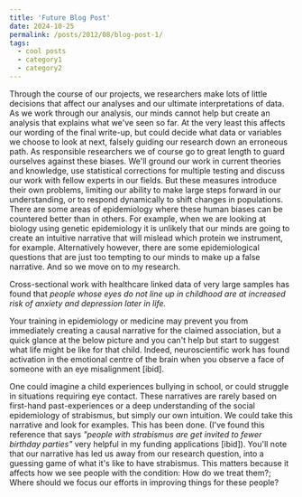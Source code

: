 ```yaml
---
title: 'Future Blog Post'
date: 2024-10-25
permalink: /posts/2012/08/blog-post-1/
tags:
  - cool posts
  - category1
  - category2
---
```


Through the course of our projects, we researchers make lots of little decisions that affect our analyses and our ultimate interpretations of data. As we work through our analysis, our minds cannot help but create an analysis that explains what we've seen so far. At the very least this affects our wording of the final write-up, but could decide what data or variables we choose to look at next, falsely guiding our research down an erroneous path. As responsible researchers we of course go to great length to guard ourselves against these biases. We'll ground our work in current theories and knowledge, use statistical corrections for multiple testing and discuss our work with fellow experts in our fields. But these measures introduce their own problems, limiting our ability to make large steps forward in our understanding, or to respond dynamically to shift changes in populations. There are some areas of epidemiology where these human biases can be countered better than in others. For example, when we are looking at biology using genetic epidemiology it is unlikely that our minds are going to create an intuitive narrative that will mislead which protein we instrument, for example. Alternatively however, there are some epidemiological questions that are just too tempting to our minds to make up a false narrative. And so we move on to my research.

Cross-sectional work with healthcare linked data of very large samples has found that _people whose eyes do not line up in childhood are at increased risk of anxiety and depression later in life._

Your training in epidemiology or medicine may prevent you from immediately creating a causal narrative for the claimed association, but a quick glance at the below picture and you can't help but start to suggest what life might be like for that child. Indeed, neuroscientific work has found activation in the emotional centre of the brain when you observe a face of someone with an eye misalignment [ibid]. 

One could imagine a child experiences bullying in school, or could struggle in situations requiring eye contact. These narratives are rarely based on first-hand past-experiences or a deep understanding of the social epidemiology of strabismus, but simply our own intuition. We could take this narrative and look for examples. This has been done. (I've found this reference that says _"people with strabismus are get invited to fewer birthday parties"_ very helpful in my funding applications [ibid]). You'll note that our narrative has led us away from our research question, into a guessing game of what it's like to have strabismus. This matters because it affects how we see people with the condition: How do we treat them?; Where should we focus our efforts in improving things for these people?
